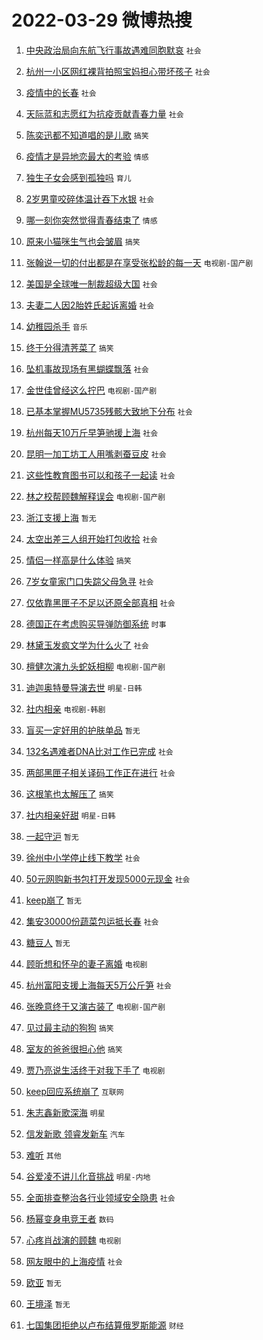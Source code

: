 # 2022-03-29 微博热搜 
1. [中央政治局向东航飞行事故遇难同胞默哀](https://m.weibo.cn/search?containerid=100103type%3D1%26t%3D10%26q%3D%23%E4%B8%AD%E5%A4%AE%E6%94%BF%E6%B2%BB%E5%B1%80%E5%90%91%E4%B8%9C%E8%88%AA%E9%A3%9E%E8%A1%8C%E4%BA%8B%E6%95%85%E9%81%87%E9%9A%BE%E5%90%8C%E8%83%9E%E9%BB%98%E5%93%80%23&stream_entry_id=51&isnewpage=1&extparam=seat%3D1%26dgr%3D0%26c_type%3D51%26pos%3D0%26cate%3D10103%26filter_type%3Drealtimehot%26display_time%3D1648494220%26pre_seqid%3D1648494220377028352196&luicode=10000011&lfid=106003type%3D25%26t%3D3%26disable_hot%3D1%26filter_type%3Drealtimehot) `社会` 

2. [杭州一小区网红裸背拍照宝妈担心带坏孩子](https://m.weibo.cn/search?containerid=100103type%3D1%26t%3D10%26q%3D%23%E6%9D%AD%E5%B7%9E%E4%B8%80%E5%B0%8F%E5%8C%BA%E7%BD%91%E7%BA%A2%E8%A3%B8%E8%83%8C%E6%8B%8D%E7%85%A7%E5%AE%9D%E5%A6%88%E6%8B%85%E5%BF%83%E5%B8%A6%E5%9D%8F%E5%AD%A9%E5%AD%90%23&stream_entry_id=31&isnewpage=1&extparam=seat%3D1%26dgr%3D0%26lcate%3D5001%26pos%3D0%26cate%3D0%26flag%3D2%26c_type%3D31%26realpos%3D1%26filter_type%3Drealtimehot%26display_time%3D1648494220%26pre_seqid%3D1648494220377028352196&luicode=10000011&lfid=106003type%3D25%26t%3D3%26disable_hot%3D1%26filter_type%3Drealtimehot) `社会` 

3. [疫情中的长春](https://m.weibo.cn/search?containerid=100103type%3D1%26t%3D10%26q%3D%23%E7%96%AB%E6%83%85%E4%B8%AD%E7%9A%84%E9%95%BF%E6%98%A5%23&stream_entry_id=31&isnewpage=1&extparam=seat%3D1%26dgr%3D0%26lcate%3D5001%26pos%3D1%26cate%3D0%26flag%3D16%26c_type%3D31%26realpos%3D2%26filter_type%3Drealtimehot%26display_time%3D1648494220%26pre_seqid%3D1648494220377028352196&luicode=10000011&lfid=106003type%3D25%26t%3D3%26disable_hot%3D1%26filter_type%3Drealtimehot) `社会` 

4. [天际蓝和志愿红为抗疫贡献青春力量](https://m.weibo.cn/search?containerid=100103type%3D1%26t%3D10%26q%3D%23%E5%A4%A9%E9%99%85%E8%93%9D%E5%92%8C%E5%BF%97%E6%84%BF%E7%BA%A2%E4%B8%BA%E6%8A%97%E7%96%AB%E8%B4%A1%E7%8C%AE%E9%9D%92%E6%98%A5%E5%8A%9B%E9%87%8F%23&stream_entry_id=31&isnewpage=1&extparam=seat%3D1%26dgr%3D0%26lcate%3D5001%26pos%3D2%26cate%3D0%26flag%3D0%26c_type%3D31%26realpos%3D3%26filter_type%3Drealtimehot%26display_time%3D1648494220%26pre_seqid%3D1648494220377028352196&luicode=10000011&lfid=106003type%3D25%26t%3D3%26disable_hot%3D1%26filter_type%3Drealtimehot) `社会` 

5. [陈奕迅都不知道唱的是儿歌](https://m.weibo.cn/search?containerid=100103type%3D1%26t%3D10%26q%3D%23%E9%99%88%E5%A5%95%E8%BF%85%E9%83%BD%E4%B8%8D%E7%9F%A5%E9%81%93%E5%94%B1%E7%9A%84%E6%98%AF%E5%84%BF%E6%AD%8C%23&stream_entry_id=31&isnewpage=1&extparam=seat%3D1%26dgr%3D0%26lcate%3D5001%26pos%3D3%26cate%3D0%26flag%3D16%26c_type%3D31%26realpos%3D4%26filter_type%3Drealtimehot%26display_time%3D1648494220%26pre_seqid%3D1648494220377028352196&luicode=10000011&lfid=106003type%3D25%26t%3D3%26disable_hot%3D1%26filter_type%3Drealtimehot) `搞笑` 

6. [疫情才是异地恋最大的考验](https://m.weibo.cn/search?containerid=100103type%3D1%26t%3D10%26q%3D%23%E7%96%AB%E6%83%85%E6%89%8D%E6%98%AF%E5%BC%82%E5%9C%B0%E6%81%8B%E6%9C%80%E5%A4%A7%E7%9A%84%E8%80%83%E9%AA%8C%23&stream_entry_id=31&isnewpage=1&extparam=seat%3D1%26dgr%3D0%26lcate%3D5001%26pos%3D4%26cate%3D0%26flag%3D0%26c_type%3D31%26realpos%3D5%26filter_type%3Drealtimehot%26display_time%3D1648494220%26pre_seqid%3D1648494220377028352196&luicode=10000011&lfid=106003type%3D25%26t%3D3%26disable_hot%3D1%26filter_type%3Drealtimehot) `情感` 

7. [独生子女会感到孤独吗](https://m.weibo.cn/search?containerid=100103type%3D1%26t%3D10%26q%3D%23%E7%8B%AC%E7%94%9F%E5%AD%90%E5%A5%B3%E4%BC%9A%E6%84%9F%E5%88%B0%E5%AD%A4%E7%8B%AC%E5%90%97%23&stream_entry_id=31&isnewpage=1&extparam=seat%3D1%26dgr%3D0%26lcate%3D5001%26pos%3D5%26cate%3D0%26flag%3D0%26c_type%3D31%26realpos%3D6%26filter_type%3Drealtimehot%26display_time%3D1648494220%26pre_seqid%3D1648494220377028352196&luicode=10000011&lfid=106003type%3D25%26t%3D3%26disable_hot%3D1%26filter_type%3Drealtimehot) `育儿` 

8. [2岁男童咬碎体温计吞下水银](https://m.weibo.cn/search?containerid=100103type%3D1%26t%3D10%26q%3D%232%E5%B2%81%E7%94%B7%E7%AB%A5%E5%92%AC%E7%A2%8E%E4%BD%93%E6%B8%A9%E8%AE%A1%E5%90%9E%E4%B8%8B%E6%B0%B4%E9%93%B6%23&stream_entry_id=31&isnewpage=1&extparam=seat%3D1%26dgr%3D0%26lcate%3D5001%26pos%3D6%26cate%3D0%26flag%3D2%26c_type%3D31%26realpos%3D7%26filter_type%3Drealtimehot%26display_time%3D1648494220%26pre_seqid%3D1648494220377028352196&luicode=10000011&lfid=106003type%3D25%26t%3D3%26disable_hot%3D1%26filter_type%3Drealtimehot) `社会` 

9. [哪一刻你突然觉得青春结束了](https://m.weibo.cn/search?containerid=100103type%3D1%26t%3D10%26q%3D%23%E5%93%AA%E4%B8%80%E5%88%BB%E4%BD%A0%E7%AA%81%E7%84%B6%E8%A7%89%E5%BE%97%E9%9D%92%E6%98%A5%E7%BB%93%E6%9D%9F%E4%BA%86%23&stream_entry_id=31&isnewpage=1&extparam=seat%3D1%26dgr%3D0%26lcate%3D5001%26pos%3D7%26cate%3D0%26flag%3D0%26c_type%3D31%26realpos%3D8%26filter_type%3Drealtimehot%26display_time%3D1648494220%26pre_seqid%3D1648494220377028352196&luicode=10000011&lfid=106003type%3D25%26t%3D3%26disable_hot%3D1%26filter_type%3Drealtimehot) `情感` 

10. [原来小猫咪生气也会皱眉](https://m.weibo.cn/search?containerid=100103type%3D1%26t%3D10%26q%3D%23%E5%8E%9F%E6%9D%A5%E5%B0%8F%E7%8C%AB%E5%92%AA%E7%94%9F%E6%B0%94%E4%B9%9F%E4%BC%9A%E7%9A%B1%E7%9C%89%23&stream_entry_id=31&isnewpage=1&extparam=seat%3D1%26dgr%3D0%26lcate%3D5001%26pos%3D8%26cate%3D0%26flag%3D0%26c_type%3D31%26realpos%3D9%26filter_type%3Drealtimehot%26display_time%3D1648494220%26pre_seqid%3D1648494220377028352196&luicode=10000011&lfid=106003type%3D25%26t%3D3%26disable_hot%3D1%26filter_type%3Drealtimehot) `搞笑` 

11. [张翰说一切的付出都是在享受张松龄的每一天](https://m.weibo.cn/search?containerid=100103type%3D1%26t%3D10%26q%3D%23%E5%BC%A0%E7%BF%B0%E8%AF%B4%E4%B8%80%E5%88%87%E7%9A%84%E4%BB%98%E5%87%BA%E9%83%BD%E6%98%AF%E5%9C%A8%E4%BA%AB%E5%8F%97%E5%BC%A0%E6%9D%BE%E9%BE%84%E7%9A%84%E6%AF%8F%E4%B8%80%E5%A4%A9%23&stream_entry_id=31&isnewpage=1&extparam=seat%3D1%26dgr%3D0%26lcate%3D5001%26pos%3D9%26cate%3D0%26flag%3D0%26c_type%3D31%26realpos%3D10%26filter_type%3Drealtimehot%26display_time%3D1648494220%26pre_seqid%3D1648494220377028352196&luicode=10000011&lfid=106003type%3D25%26t%3D3%26disable_hot%3D1%26filter_type%3Drealtimehot) `电视剧-国产剧` 

12. [美国是全球唯一制裁超级大国](https://m.weibo.cn/search?containerid=100103type%3D1%26t%3D10%26q%3D%23%E7%BE%8E%E5%9B%BD%E6%98%AF%E5%85%A8%E7%90%83%E5%94%AF%E4%B8%80%E5%88%B6%E8%A3%81%E8%B6%85%E7%BA%A7%E5%A4%A7%E5%9B%BD%23&stream_entry_id=31&isnewpage=1&extparam=seat%3D1%26dgr%3D0%26lcate%3D5001%26pos%3D10%26cate%3D0%26flag%3D1%26c_type%3D31%26realpos%3D11%26filter_type%3Drealtimehot%26display_time%3D1648494220%26pre_seqid%3D1648494220377028352196&luicode=10000011&lfid=106003type%3D25%26t%3D3%26disable_hot%3D1%26filter_type%3Drealtimehot) `社会` 

13. [夫妻二人因2胎姓氏起诉离婚](https://m.weibo.cn/search?containerid=100103type%3D1%26t%3D10%26q%3D%23%E5%A4%AB%E5%A6%BB%E4%BA%8C%E4%BA%BA%E5%9B%A02%E8%83%8E%E5%A7%93%E6%B0%8F%E8%B5%B7%E8%AF%89%E7%A6%BB%E5%A9%9A%23&stream_entry_id=31&isnewpage=1&extparam=seat%3D1%26dgr%3D0%26lcate%3D5001%26pos%3D11%26cate%3D0%26flag%3D0%26c_type%3D31%26realpos%3D12%26filter_type%3Drealtimehot%26display_time%3D1648494220%26pre_seqid%3D1648494220377028352196&luicode=10000011&lfid=106003type%3D25%26t%3D3%26disable_hot%3D1%26filter_type%3Drealtimehot) `社会` 

14. [幼稚园杀手](https://m.weibo.cn/search?containerid=100103type%3D1%26t%3D10%26q%3D%E5%B9%BC%E7%A8%9A%E5%9B%AD%E6%9D%80%E6%89%8B&stream_entry_id=31&isnewpage=1&extparam=seat%3D1%26dgr%3D0%26lcate%3D5001%26pos%3D12%26cate%3D0%26flag%3D2%26c_type%3D31%26realpos%3D13%26filter_type%3Drealtimehot%26display_time%3D1648494220%26pre_seqid%3D1648494220377028352196&luicode=10000011&lfid=106003type%3D25%26t%3D3%26disable_hot%3D1%26filter_type%3Drealtimehot) `音乐` 

15. [终于分得清荠菜了](https://m.weibo.cn/search?containerid=100103type%3D1%26t%3D10%26q%3D%23%E7%BB%88%E4%BA%8E%E5%88%86%E5%BE%97%E6%B8%85%E8%8D%A0%E8%8F%9C%E4%BA%86%23&stream_entry_id=31&isnewpage=1&extparam=seat%3D1%26dgr%3D0%26lcate%3D5001%26pos%3D13%26cate%3D0%26flag%3D0%26c_type%3D31%26realpos%3D14%26filter_type%3Drealtimehot%26display_time%3D1648494220%26pre_seqid%3D1648494220377028352196&luicode=10000011&lfid=106003type%3D25%26t%3D3%26disable_hot%3D1%26filter_type%3Drealtimehot) `搞笑` 

16. [坠机事故现场有黑蝴蝶飘落](https://m.weibo.cn/search?containerid=100103type%3D1%26t%3D10%26q%3D%23%E5%9D%A0%E6%9C%BA%E4%BA%8B%E6%95%85%E7%8E%B0%E5%9C%BA%E6%9C%89%E9%BB%91%E8%9D%B4%E8%9D%B6%E9%A3%98%E8%90%BD%23&stream_entry_id=31&isnewpage=1&extparam=seat%3D1%26dgr%3D0%26lcate%3D5001%26pos%3D14%26cate%3D0%26flag%3D2%26c_type%3D31%26realpos%3D15%26filter_type%3Drealtimehot%26display_time%3D1648494220%26pre_seqid%3D1648494220377028352196&luicode=10000011&lfid=106003type%3D25%26t%3D3%26disable_hot%3D1%26filter_type%3Drealtimehot) `社会` 

17. [金世佳曾经这么拧巴](https://m.weibo.cn/search?containerid=100103type%3D1%26t%3D10%26q%3D%23%E9%87%91%E4%B8%96%E4%BD%B3%E6%9B%BE%E7%BB%8F%E8%BF%99%E4%B9%88%E6%8B%A7%E5%B7%B4%23&stream_entry_id=31&isnewpage=1&extparam=seat%3D1%26dgr%3D0%26lcate%3D5001%26pos%3D15%26cate%3D0%26flag%3D0%26c_type%3D31%26realpos%3D16%26filter_type%3Drealtimehot%26display_time%3D1648494220%26pre_seqid%3D1648494220377028352196&luicode=10000011&lfid=106003type%3D25%26t%3D3%26disable_hot%3D1%26filter_type%3Drealtimehot) `电视剧-国产剧` 

18. [已基本掌握MU5735残骸大致地下分布](https://m.weibo.cn/search?containerid=100103type%3D1%26t%3D10%26q%3D%23%E5%B7%B2%E5%9F%BA%E6%9C%AC%E6%8E%8C%E6%8F%A1MU5735%E6%AE%8B%E9%AA%B8%E5%A4%A7%E8%87%B4%E5%9C%B0%E4%B8%8B%E5%88%86%E5%B8%83%23&stream_entry_id=31&isnewpage=1&extparam=seat%3D1%26dgr%3D0%26lcate%3D5001%26pos%3D16%26cate%3D0%26flag%3D0%26c_type%3D31%26realpos%3D17%26filter_type%3Drealtimehot%26display_time%3D1648494220%26pre_seqid%3D1648494220377028352196&luicode=10000011&lfid=106003type%3D25%26t%3D3%26disable_hot%3D1%26filter_type%3Drealtimehot) `社会` 

19. [杭州每天10万斤早笋驰援上海](https://m.weibo.cn/search?containerid=100103type%3D1%26t%3D10%26q%3D%23%E6%9D%AD%E5%B7%9E%E6%AF%8F%E5%A4%A910%E4%B8%87%E6%96%A4%E6%97%A9%E7%AC%8B%E9%A9%B0%E6%8F%B4%E4%B8%8A%E6%B5%B7%23&stream_entry_id=31&isnewpage=1&extparam=seat%3D1%26dgr%3D0%26lcate%3D5001%26pos%3D17%26cate%3D0%26flag%3D0%26c_type%3D31%26realpos%3D18%26filter_type%3Drealtimehot%26display_time%3D1648494220%26pre_seqid%3D1648494220377028352196&luicode=10000011&lfid=106003type%3D25%26t%3D3%26disable_hot%3D1%26filter_type%3Drealtimehot) `社会` 

20. [昆明一加工坊工人用嘴剥蚕豆皮](https://m.weibo.cn/search?containerid=100103type%3D1%26t%3D10%26q%3D%23%E6%98%86%E6%98%8E%E4%B8%80%E5%8A%A0%E5%B7%A5%E5%9D%8A%E5%B7%A5%E4%BA%BA%E7%94%A8%E5%98%B4%E5%89%A5%E8%9A%95%E8%B1%86%E7%9A%AE%23&stream_entry_id=31&isnewpage=1&extparam=seat%3D1%26dgr%3D0%26lcate%3D5001%26pos%3D18%26cate%3D0%26flag%3D0%26c_type%3D31%26realpos%3D19%26filter_type%3Drealtimehot%26display_time%3D1648494220%26pre_seqid%3D1648494220377028352196&luicode=10000011&lfid=106003type%3D25%26t%3D3%26disable_hot%3D1%26filter_type%3Drealtimehot) `社会` 

21. [这些性教育图书可以和孩子一起读](https://m.weibo.cn/search?containerid=100103type%3D1%26t%3D10%26q%3D%23%E8%BF%99%E4%BA%9B%E6%80%A7%E6%95%99%E8%82%B2%E5%9B%BE%E4%B9%A6%E5%8F%AF%E4%BB%A5%E5%92%8C%E5%AD%A9%E5%AD%90%E4%B8%80%E8%B5%B7%E8%AF%BB%23&stream_entry_id=31&isnewpage=1&extparam=seat%3D1%26dgr%3D0%26lcate%3D5001%26pos%3D19%26cate%3D0%26flag%3D0%26c_type%3D31%26realpos%3D20%26filter_type%3Drealtimehot%26display_time%3D1648494220%26pre_seqid%3D1648494220377028352196&luicode=10000011&lfid=106003type%3D25%26t%3D3%26disable_hot%3D1%26filter_type%3Drealtimehot) `社会` 

22. [林之校帮顾魏解释误会](https://m.weibo.cn/search?containerid=100103type%3D1%26t%3D10%26q%3D%23%E6%9E%97%E4%B9%8B%E6%A0%A1%E5%B8%AE%E9%A1%BE%E9%AD%8F%E8%A7%A3%E9%87%8A%E8%AF%AF%E4%BC%9A%23&stream_entry_id=31&isnewpage=1&extparam=seat%3D1%26dgr%3D0%26lcate%3D5001%26pos%3D20%26cate%3D0%26flag%3D0%26c_type%3D31%26realpos%3D21%26filter_type%3Drealtimehot%26display_time%3D1648494220%26pre_seqid%3D1648494220377028352196&luicode=10000011&lfid=106003type%3D25%26t%3D3%26disable_hot%3D1%26filter_type%3Drealtimehot) `电视剧-国产剧` 

23. [浙江支援上海](https://m.weibo.cn/search?containerid=100103type%3D1%26t%3D10%26q%3D%23%E6%B5%99%E6%B1%9F%E6%94%AF%E6%8F%B4%E4%B8%8A%E6%B5%B7%23&stream_entry_id=31&isnewpage=1&extparam=seat%3D1%26dgr%3D0%26lcate%3D5001%26pos%3D21%26cate%3D0%26flag%3D0%26c_type%3D31%26realpos%3D22%26filter_type%3Drealtimehot%26display_time%3D1648494220%26pre_seqid%3D1648494220377028352196&luicode=10000011&lfid=106003type%3D25%26t%3D3%26disable_hot%3D1%26filter_type%3Drealtimehot) `暂无` 

24. [太空出差三人组开始打包收拾](https://m.weibo.cn/search?containerid=100103type%3D1%26t%3D10%26q%3D%23%E5%A4%AA%E7%A9%BA%E5%87%BA%E5%B7%AE%E4%B8%89%E4%BA%BA%E7%BB%84%E5%BC%80%E5%A7%8B%E6%89%93%E5%8C%85%E6%94%B6%E6%8B%BE%23&stream_entry_id=31&isnewpage=1&extparam=seat%3D1%26dgr%3D0%26lcate%3D5001%26pos%3D22%26cate%3D0%26flag%3D0%26c_type%3D31%26realpos%3D23%26filter_type%3Drealtimehot%26display_time%3D1648494220%26pre_seqid%3D1648494220377028352196&luicode=10000011&lfid=106003type%3D25%26t%3D3%26disable_hot%3D1%26filter_type%3Drealtimehot) `社会` 

25. [情侣一样高是什么体验](https://m.weibo.cn/search?containerid=100103type%3D1%26t%3D10%26q%3D%23%E6%83%85%E4%BE%A3%E4%B8%80%E6%A0%B7%E9%AB%98%E6%98%AF%E4%BB%80%E4%B9%88%E4%BD%93%E9%AA%8C%23&stream_entry_id=31&isnewpage=1&extparam=seat%3D1%26dgr%3D0%26lcate%3D5001%26pos%3D23%26cate%3D0%26flag%3D0%26c_type%3D31%26realpos%3D24%26filter_type%3Drealtimehot%26display_time%3D1648494220%26pre_seqid%3D1648494220377028352196&luicode=10000011&lfid=106003type%3D25%26t%3D3%26disable_hot%3D1%26filter_type%3Drealtimehot) `搞笑` 

26. [7岁女童家门口失踪父母急寻](https://m.weibo.cn/search?containerid=100103type%3D1%26t%3D10%26q%3D%237%E5%B2%81%E5%A5%B3%E7%AB%A5%E5%AE%B6%E9%97%A8%E5%8F%A3%E5%A4%B1%E8%B8%AA%E7%88%B6%E6%AF%8D%E6%80%A5%E5%AF%BB%23&stream_entry_id=31&isnewpage=1&extparam=seat%3D1%26dgr%3D0%26lcate%3D5001%26pos%3D24%26cate%3D0%26flag%3D0%26c_type%3D31%26realpos%3D25%26filter_type%3Drealtimehot%26display_time%3D1648494220%26pre_seqid%3D1648494220377028352196&luicode=10000011&lfid=106003type%3D25%26t%3D3%26disable_hot%3D1%26filter_type%3Drealtimehot) `社会` 

27. [仅依靠黑匣子不足以还原全部真相](https://m.weibo.cn/search?containerid=100103type%3D1%26t%3D10%26q%3D%23%E4%BB%85%E4%BE%9D%E9%9D%A0%E9%BB%91%E5%8C%A3%E5%AD%90%E4%B8%8D%E8%B6%B3%E4%BB%A5%E8%BF%98%E5%8E%9F%E5%85%A8%E9%83%A8%E7%9C%9F%E7%9B%B8%23&stream_entry_id=31&isnewpage=1&extparam=seat%3D1%26dgr%3D0%26lcate%3D5001%26pos%3D25%26cate%3D0%26flag%3D0%26c_type%3D31%26realpos%3D26%26filter_type%3Drealtimehot%26display_time%3D1648494220%26pre_seqid%3D1648494220377028352196&luicode=10000011&lfid=106003type%3D25%26t%3D3%26disable_hot%3D1%26filter_type%3Drealtimehot) `社会` 

28. [德国正在考虑购买导弹防御系统](https://m.weibo.cn/search?containerid=100103type%3D1%26t%3D10%26q%3D%23%E5%BE%B7%E5%9B%BD%E6%AD%A3%E5%9C%A8%E8%80%83%E8%99%91%E8%B4%AD%E4%B9%B0%E5%AF%BC%E5%BC%B9%E9%98%B2%E5%BE%A1%E7%B3%BB%E7%BB%9F%23&stream_entry_id=31&isnewpage=1&extparam=seat%3D1%26dgr%3D0%26lcate%3D5001%26pos%3D26%26cate%3D0%26flag%3D0%26c_type%3D31%26realpos%3D27%26filter_type%3Drealtimehot%26display_time%3D1648494220%26pre_seqid%3D1648494220377028352196&luicode=10000011&lfid=106003type%3D25%26t%3D3%26disable_hot%3D1%26filter_type%3Drealtimehot) `时事` 

29. [林黛玉发疯文学为什么火了](https://m.weibo.cn/search?containerid=100103type%3D1%26t%3D10%26q%3D%23%E6%9E%97%E9%BB%9B%E7%8E%89%E5%8F%91%E7%96%AF%E6%96%87%E5%AD%A6%E4%B8%BA%E4%BB%80%E4%B9%88%E7%81%AB%E4%BA%86%23&stream_entry_id=31&isnewpage=1&extparam=seat%3D1%26dgr%3D0%26lcate%3D5001%26pos%3D27%26cate%3D0%26flag%3D0%26c_type%3D31%26realpos%3D28%26filter_type%3Drealtimehot%26display_time%3D1648494220%26pre_seqid%3D1648494220377028352196&luicode=10000011&lfid=106003type%3D25%26t%3D3%26disable_hot%3D1%26filter_type%3Drealtimehot) `社会` 

30. [檀健次演九头蛇妖相柳](https://m.weibo.cn/search?containerid=100103type%3D1%26t%3D10%26q%3D%23%E6%AA%80%E5%81%A5%E6%AC%A1%E6%BC%94%E4%B9%9D%E5%A4%B4%E8%9B%87%E5%A6%96%E7%9B%B8%E6%9F%B3%23&stream_entry_id=31&isnewpage=1&extparam=seat%3D1%26dgr%3D0%26lcate%3D5001%26pos%3D28%26cate%3D0%26flag%3D0%26c_type%3D31%26realpos%3D29%26filter_type%3Drealtimehot%26display_time%3D1648494220%26pre_seqid%3D1648494220377028352196&luicode=10000011&lfid=106003type%3D25%26t%3D3%26disable_hot%3D1%26filter_type%3Drealtimehot) `电视剧-国产剧` 

31. [迪迦奥特曼导演去世](https://m.weibo.cn/search?containerid=100103type%3D1%26t%3D10%26q%3D%23%E8%BF%AA%E8%BF%A6%E5%A5%A5%E7%89%B9%E6%9B%BC%E5%AF%BC%E6%BC%94%E5%8E%BB%E4%B8%96%23&stream_entry_id=31&isnewpage=1&extparam=seat%3D1%26dgr%3D0%26lcate%3D5001%26pos%3D29%26cate%3D0%26flag%3D0%26c_type%3D31%26realpos%3D30%26filter_type%3Drealtimehot%26display_time%3D1648494220%26pre_seqid%3D1648494220377028352196&luicode=10000011&lfid=106003type%3D25%26t%3D3%26disable_hot%3D1%26filter_type%3Drealtimehot) `明星-日韩` 

32. [社内相亲](http://m.weibo.cn/c/wbox?&id=j84w2uenjc&roomid=8361&q=%23%E7%A4%BE%E5%86%85%E7%9B%B8%E4%BA%B2%23&extparam=seat%3D1%26dgr%3D0%26lcate%3D5001%26pos%3D30%26cate%3D0%26flag%3D0%26c_type%3D31%26realpos%3D31%26filter_type%3Drealtimehot%26display_time%3D1648494220%26pre_seqid%3D1648494220377028352196&luicode=10000011&lfid=106003type%3D25%26t%3D3%26disable_hot%3D1%26filter_type%3Drealtimehot) `电视剧-韩剧` 

33. [盲买一定好用的护肤单品](https://m.weibo.cn/search?containerid=100103type%3D1%26t%3D10%26q%3D%E7%9B%B2%E4%B9%B0%E4%B8%80%E5%AE%9A%E5%A5%BD%E7%94%A8%E7%9A%84%E6%8A%A4%E8%82%A4%E5%8D%95%E5%93%81&stream_entry_id=31&isnewpage=1&extparam=seat%3D1%26dgr%3D0%26lcate%3D5001%26pos%3D31%26cate%3D0%26flag%3D0%26c_type%3D31%26realpos%3D32%26filter_type%3Drealtimehot%26display_time%3D1648494220%26pre_seqid%3D1648494220377028352196&luicode=10000011&lfid=106003type%3D25%26t%3D3%26disable_hot%3D1%26filter_type%3Drealtimehot) `暂无` 

34. [132名遇难者DNA比对工作已完成](https://m.weibo.cn/search?containerid=100103type%3D1%26t%3D10%26q%3D%23132%E5%90%8D%E9%81%87%E9%9A%BE%E8%80%85DNA%E6%AF%94%E5%AF%B9%E5%B7%A5%E4%BD%9C%E5%B7%B2%E5%AE%8C%E6%88%90%23&stream_entry_id=31&isnewpage=1&extparam=seat%3D1%26dgr%3D0%26lcate%3D5001%26pos%3D32%26cate%3D0%26flag%3D0%26c_type%3D31%26realpos%3D33%26filter_type%3Drealtimehot%26display_time%3D1648494220%26pre_seqid%3D1648494220377028352196&luicode=10000011&lfid=106003type%3D25%26t%3D3%26disable_hot%3D1%26filter_type%3Drealtimehot) `社会` 

35. [两部黑匣子相关译码工作正在进行](https://m.weibo.cn/search?containerid=100103type%3D1%26t%3D10%26q%3D%23%E4%B8%A4%E9%83%A8%E9%BB%91%E5%8C%A3%E5%AD%90%E7%9B%B8%E5%85%B3%E8%AF%91%E7%A0%81%E5%B7%A5%E4%BD%9C%E6%AD%A3%E5%9C%A8%E8%BF%9B%E8%A1%8C%23&stream_entry_id=31&isnewpage=1&extparam=seat%3D1%26dgr%3D0%26lcate%3D5001%26pos%3D33%26cate%3D0%26flag%3D0%26c_type%3D31%26realpos%3D34%26filter_type%3Drealtimehot%26display_time%3D1648494220%26pre_seqid%3D1648494220377028352196&luicode=10000011&lfid=106003type%3D25%26t%3D3%26disable_hot%3D1%26filter_type%3Drealtimehot) `社会` 

36. [这根笔也太解压了](https://m.weibo.cn/search?containerid=100103type%3D1%26t%3D10%26q%3D%23%E8%BF%99%E6%A0%B9%E7%AC%94%E4%B9%9F%E5%A4%AA%E8%A7%A3%E5%8E%8B%E4%BA%86%23&stream_entry_id=31&isnewpage=1&extparam=seat%3D1%26dgr%3D0%26lcate%3D5001%26pos%3D34%26cate%3D0%26flag%3D0%26c_type%3D31%26realpos%3D35%26filter_type%3Drealtimehot%26display_time%3D1648494220%26pre_seqid%3D1648494220377028352196&luicode=10000011&lfid=106003type%3D25%26t%3D3%26disable_hot%3D1%26filter_type%3Drealtimehot) `搞笑` 

37. [社内相亲好甜](https://m.weibo.cn/search?containerid=100103type%3D1%26t%3D10%26q%3D%23%E7%A4%BE%E5%86%85%E7%9B%B8%E4%BA%B2%E5%A5%BD%E7%94%9C%23&stream_entry_id=31&isnewpage=1&extparam=seat%3D1%26dgr%3D0%26lcate%3D5001%26pos%3D35%26cate%3D0%26flag%3D0%26c_type%3D31%26realpos%3D36%26filter_type%3Drealtimehot%26display_time%3D1648494220%26pre_seqid%3D1648494220377028352196&luicode=10000011&lfid=106003type%3D25%26t%3D3%26disable_hot%3D1%26filter_type%3Drealtimehot) `明星-日韩` 

38. [一起守沪](https://m.weibo.cn/search?containerid=100103type%3D1%26t%3D10%26q%3D%23%E4%B8%80%E8%B5%B7%E5%AE%88%E6%B2%AA%23&stream_entry_id=31&isnewpage=1&extparam=seat%3D1%26dgr%3D0%26lcate%3D5001%26pos%3D36%26cate%3D0%26flag%3D0%26c_type%3D31%26realpos%3D37%26filter_type%3Drealtimehot%26display_time%3D1648494220%26pre_seqid%3D1648494220377028352196&luicode=10000011&lfid=106003type%3D25%26t%3D3%26disable_hot%3D1%26filter_type%3Drealtimehot) `暂无` 

39. [徐州中小学停止线下教学](https://m.weibo.cn/search?containerid=100103type%3D1%26t%3D10%26q%3D%23%E5%BE%90%E5%B7%9E%E4%B8%AD%E5%B0%8F%E5%AD%A6%E5%81%9C%E6%AD%A2%E7%BA%BF%E4%B8%8B%E6%95%99%E5%AD%A6%23&stream_entry_id=31&isnewpage=1&extparam=seat%3D1%26dgr%3D0%26lcate%3D5001%26pos%3D37%26cate%3D0%26flag%3D0%26c_type%3D31%26realpos%3D38%26filter_type%3Drealtimehot%26display_time%3D1648494220%26pre_seqid%3D1648494220377028352196&luicode=10000011&lfid=106003type%3D25%26t%3D3%26disable_hot%3D1%26filter_type%3Drealtimehot) `社会` 

40. [50元网购新书包打开发现5000元现金](https://m.weibo.cn/search?containerid=100103type%3D1%26t%3D10%26q%3D%2350%E5%85%83%E7%BD%91%E8%B4%AD%E6%96%B0%E4%B9%A6%E5%8C%85%E6%89%93%E5%BC%80%E5%8F%91%E7%8E%B05000%E5%85%83%E7%8E%B0%E9%87%91%23&stream_entry_id=31&isnewpage=1&extparam=seat%3D1%26dgr%3D0%26lcate%3D5001%26pos%3D38%26cate%3D0%26flag%3D0%26c_type%3D31%26realpos%3D39%26filter_type%3Drealtimehot%26display_time%3D1648494220%26pre_seqid%3D1648494220377028352196&luicode=10000011&lfid=106003type%3D25%26t%3D3%26disable_hot%3D1%26filter_type%3Drealtimehot) `社会` 

41. [keep崩了](https://m.weibo.cn/search?containerid=100103type%3D1%26t%3D10%26q%3D%23keep%E5%B4%A9%E4%BA%86%23&stream_entry_id=31&isnewpage=1&extparam=seat%3D1%26dgr%3D0%26lcate%3D5001%26pos%3D39%26cate%3D0%26flag%3D0%26c_type%3D31%26realpos%3D40%26filter_type%3Drealtimehot%26display_time%3D1648494220%26pre_seqid%3D1648494220377028352196&luicode=10000011&lfid=106003type%3D25%26t%3D3%26disable_hot%3D1%26filter_type%3Drealtimehot) `暂无` 

42. [集安30000份蔬菜包运抵长春](https://m.weibo.cn/search?containerid=100103type%3D1%26t%3D10%26q%3D%23%E9%9B%86%E5%AE%8930000%E4%BB%BD%E8%94%AC%E8%8F%9C%E5%8C%85%E8%BF%90%E6%8A%B5%E9%95%BF%E6%98%A5%23&stream_entry_id=31&isnewpage=1&extparam=seat%3D1%26dgr%3D0%26lcate%3D5001%26pos%3D40%26cate%3D0%26flag%3D0%26c_type%3D31%26realpos%3D41%26filter_type%3Drealtimehot%26display_time%3D1648494220%26pre_seqid%3D1648494220377028352196&luicode=10000011&lfid=106003type%3D25%26t%3D3%26disable_hot%3D1%26filter_type%3Drealtimehot) `社会` 

43. [糖豆人](https://m.weibo.cn/search?containerid=100103type%3D1%26t%3D10%26q%3D%E7%B3%96%E8%B1%86%E4%BA%BA&stream_entry_id=31&isnewpage=1&extparam=seat%3D1%26dgr%3D0%26lcate%3D5001%26pos%3D41%26cate%3D0%26flag%3D1%26c_type%3D31%26realpos%3D42%26filter_type%3Drealtimehot%26display_time%3D1648494220%26pre_seqid%3D1648494220377028352196&luicode=10000011&lfid=106003type%3D25%26t%3D3%26disable_hot%3D1%26filter_type%3Drealtimehot) `暂无` 

44. [顾昕想和怀孕的妻子离婚](https://m.weibo.cn/search?containerid=100103type%3D1%26t%3D10%26q%3D%23%E9%A1%BE%E6%98%95%E6%83%B3%E5%92%8C%E6%80%80%E5%AD%95%E7%9A%84%E5%A6%BB%E5%AD%90%E7%A6%BB%E5%A9%9A%23&stream_entry_id=31&isnewpage=1&extparam=seat%3D1%26dgr%3D0%26lcate%3D5001%26pos%3D42%26cate%3D0%26flag%3D0%26c_type%3D31%26realpos%3D43%26filter_type%3Drealtimehot%26display_time%3D1648494220%26pre_seqid%3D1648494220377028352196&luicode=10000011&lfid=106003type%3D25%26t%3D3%26disable_hot%3D1%26filter_type%3Drealtimehot) `电视剧` 

45. [杭州富阳支援上海每天5万公斤笋](https://m.weibo.cn/search?containerid=100103type%3D1%26t%3D10%26q%3D%23%E6%9D%AD%E5%B7%9E%E5%AF%8C%E9%98%B3%E6%94%AF%E6%8F%B4%E4%B8%8A%E6%B5%B7%E6%AF%8F%E5%A4%A95%E4%B8%87%E5%85%AC%E6%96%A4%E7%AC%8B%23&stream_entry_id=31&isnewpage=1&extparam=seat%3D1%26dgr%3D0%26lcate%3D5001%26pos%3D43%26cate%3D0%26flag%3D0%26c_type%3D31%26realpos%3D44%26filter_type%3Drealtimehot%26display_time%3D1648494220%26pre_seqid%3D1648494220377028352196&luicode=10000011&lfid=106003type%3D25%26t%3D3%26disable_hot%3D1%26filter_type%3Drealtimehot) `社会` 

46. [张晚意终于又演古装了](https://m.weibo.cn/search?containerid=100103type%3D1%26t%3D10%26q%3D%23%E5%BC%A0%E6%99%9A%E6%84%8F%E7%BB%88%E4%BA%8E%E5%8F%88%E6%BC%94%E5%8F%A4%E8%A3%85%E4%BA%86%23&stream_entry_id=31&isnewpage=1&extparam=seat%3D1%26dgr%3D0%26lcate%3D5001%26pos%3D44%26cate%3D0%26flag%3D0%26c_type%3D31%26realpos%3D45%26filter_type%3Drealtimehot%26display_time%3D1648494220%26pre_seqid%3D1648494220377028352196&luicode=10000011&lfid=106003type%3D25%26t%3D3%26disable_hot%3D1%26filter_type%3Drealtimehot) `电视剧-国产剧` 

47. [见过最主动的狗狗](https://m.weibo.cn/search?containerid=100103type%3D1%26t%3D10%26q%3D%23%E8%A7%81%E8%BF%87%E6%9C%80%E4%B8%BB%E5%8A%A8%E7%9A%84%E7%8B%97%E7%8B%97%23&stream_entry_id=31&isnewpage=1&extparam=seat%3D1%26dgr%3D0%26lcate%3D5001%26pos%3D45%26cate%3D0%26flag%3D0%26c_type%3D31%26realpos%3D46%26filter_type%3Drealtimehot%26display_time%3D1648494220%26pre_seqid%3D1648494220377028352196&luicode=10000011&lfid=106003type%3D25%26t%3D3%26disable_hot%3D1%26filter_type%3Drealtimehot) `搞笑` 

48. [室友的爸爸很担心他](https://m.weibo.cn/search?containerid=100103type%3D1%26t%3D10%26q%3D%23%E5%AE%A4%E5%8F%8B%E7%9A%84%E7%88%B8%E7%88%B8%E5%BE%88%E6%8B%85%E5%BF%83%E4%BB%96%23&stream_entry_id=31&isnewpage=1&extparam=seat%3D1%26dgr%3D0%26lcate%3D5001%26pos%3D46%26cate%3D0%26flag%3D0%26c_type%3D31%26realpos%3D47%26filter_type%3Drealtimehot%26display_time%3D1648494220%26pre_seqid%3D1648494220377028352196&luicode=10000011&lfid=106003type%3D25%26t%3D3%26disable_hot%3D1%26filter_type%3Drealtimehot) `搞笑` 

49. [贾乃亮说生活终于对我下手了](https://m.weibo.cn/search?containerid=100103type%3D1%26t%3D10%26q%3D%23%E8%B4%BE%E4%B9%83%E4%BA%AE%E8%AF%B4%E7%94%9F%E6%B4%BB%E7%BB%88%E4%BA%8E%E5%AF%B9%E6%88%91%E4%B8%8B%E6%89%8B%E4%BA%86%23&stream_entry_id=31&isnewpage=1&extparam=seat%3D1%26dgr%3D0%26lcate%3D5001%26pos%3D47%26cate%3D0%26flag%3D0%26c_type%3D31%26realpos%3D48%26filter_type%3Drealtimehot%26display_time%3D1648494220%26pre_seqid%3D1648494220377028352196&luicode=10000011&lfid=106003type%3D25%26t%3D3%26disable_hot%3D1%26filter_type%3Drealtimehot) `电视剧` 

50. [keep回应系统崩了](https://m.weibo.cn/search?containerid=100103type%3D1%26t%3D10%26q%3D%23keep%E5%9B%9E%E5%BA%94%E7%B3%BB%E7%BB%9F%E5%B4%A9%E4%BA%86%23&stream_entry_id=31&isnewpage=1&extparam=seat%3D1%26dgr%3D0%26lcate%3D5001%26pos%3D48%26cate%3D0%26flag%3D0%26c_type%3D31%26realpos%3D49%26filter_type%3Drealtimehot%26display_time%3D1648494220%26pre_seqid%3D1648494220377028352196&luicode=10000011&lfid=106003type%3D25%26t%3D3%26disable_hot%3D1%26filter_type%3Drealtimehot) `互联网` 

51. [朱志鑫新歌深海](https://m.weibo.cn/search?containerid=100103type%3D1%26t%3D10%26q%3D%23%E6%9C%B1%E5%BF%97%E9%91%AB%E6%96%B0%E6%AD%8C%E6%B7%B1%E6%B5%B7%23&stream_entry_id=31&isnewpage=1&extparam=seat%3D1%26dgr%3D0%26lcate%3D5001%26pos%3D49%26cate%3D0%26flag%3D0%26c_type%3D31%26realpos%3D50%26filter_type%3Drealtimehot%26display_time%3D1648494220%26pre_seqid%3D1648494220377028352196&luicode=10000011&lfid=106003type%3D25%26t%3D3%26disable_hot%3D1%26filter_type%3Drealtimehot) `明星` 

52. [信发新歌 领睿发新车](https://m.weibo.cn/search?containerid=100103type%3D1%26t%3D10%26q%3D%23%E4%BF%A1%E5%8F%91%E6%96%B0%E6%AD%8C+%E9%A2%86%E7%9D%BF%E5%8F%91%E6%96%B0%E8%BD%A6%23&stream_entry_id=31&isnewpage=1&extparam=seat%3D1%26dgr%3D0%26adid%3D150609%26lcate%3D5001%26pos%3D3%26cate%3D0%26topic_ad%3D1%26c_type%3D31%26filter_type%3Drealtimehot%26display_time%3D1648490652%26pre_seqid%3D1648490652785013007308&luicode=10000011&lfid=106003type%3D25%26t%3D3%26disable_hot%3D1%26filter_type%3Drealtimehot) `汽车` 

53. [难听](https://m.weibo.cn/search?containerid=100103type%3D1%26t%3D10%26q%3D%E9%9A%BE%E5%90%AC&stream_entry_id=31&isnewpage=1&extparam=seat%3D1%26dgr%3D0%26lcate%3D5001%26pos%3D49%26cate%3D0%26flag%3D0%26c_type%3D31%26realpos%3D49%26filter_type%3Drealtimehot%26display_time%3D1648490652%26pre_seqid%3D1648490652785013007308&luicode=10000011&lfid=106003type%3D25%26t%3D3%26disable_hot%3D1%26filter_type%3Drealtimehot) `其他` 

54. [谷爱凌不讲儿化音挑战](https://m.weibo.cn/search?containerid=100103type%3D1%26t%3D10%26q%3D%23%E8%B0%B7%E7%88%B1%E5%87%8C%E4%B8%8D%E8%AE%B2%E5%84%BF%E5%8C%96%E9%9F%B3%E6%8C%91%E6%88%98%23&stream_entry_id=31&isnewpage=1&extparam=seat%3D1%26dgr%3D0%26lcate%3D5001%26pos%3D50%26cate%3D0%26flag%3D0%26c_type%3D31%26realpos%3D50%26filter_type%3Drealtimehot%26display_time%3D1648490652%26pre_seqid%3D1648490652785013007308&luicode=10000011&lfid=106003type%3D25%26t%3D3%26disable_hot%3D1%26filter_type%3Drealtimehot) `明星-内地` 

55. [全面排查整治各行业领域安全隐患](https://m.weibo.cn/search?containerid=100103type%3D1%26t%3D10%26q%3D%23%E5%85%A8%E9%9D%A2%E6%8E%92%E6%9F%A5%E6%95%B4%E6%B2%BB%E5%90%84%E8%A1%8C%E4%B8%9A%E9%A2%86%E5%9F%9F%E5%AE%89%E5%85%A8%E9%9A%90%E6%82%A3%23&stream_entry_id=51&isnewpage=1&extparam=seat%3D1%26dgr%3D0%26c_type%3D51%26pos%3D0%26cate%3D10103%26filter_type%3Drealtimehot%26display_time%3D1648487146%26pre_seqid%3D16484871465260183149354&luicode=10000011&lfid=106003type%3D25%26t%3D3%26disable_hot%3D1%26filter_type%3Drealtimehot) `社会` 

56. [杨幂变身电竞王者](https://m.weibo.cn/search?containerid=100103type%3D1%26t%3D10%26q%3D%23%E6%9D%A8%E5%B9%82%E5%8F%98%E8%BA%AB%E7%94%B5%E7%AB%9E%E7%8E%8B%E8%80%85%23&stream_entry_id=31&isnewpage=1&extparam=seat%3D1%26dgr%3D0%26adid%3D150610%26lcate%3D5001%26pos%3D6%26cate%3D0%26topic_ad%3D1%26c_type%3D31%26filter_type%3Drealtimehot%26display_time%3D1648487146%26pre_seqid%3D16484871465260183149354&luicode=10000011&lfid=106003type%3D25%26t%3D3%26disable_hot%3D1%26filter_type%3Drealtimehot) `数码` 

57. [心疼肖战演的顾魏](https://m.weibo.cn/search?containerid=100103type%3D1%26t%3D10%26q%3D%23%E5%BF%83%E7%96%BC%E8%82%96%E6%88%98%E6%BC%94%E7%9A%84%E9%A1%BE%E9%AD%8F%23&stream_entry_id=31&isnewpage=1&extparam=seat%3D1%26dgr%3D0%26c_type%3D31%26realpos%3D21%26flag%3D1%26pos%3D20%26filter_type%3Drealtimehot%26lcate%3D5001%26cate%3D0%26display_time%3D1648483443%26pre_seqid%3D1648483056279028484301&luicode=10000011&lfid=106003type%3D25%26t%3D3%26disable_hot%3D1%26filter_type%3Drealtimehot) `电视剧` 

58. [网友眼中的上海疫情](https://m.weibo.cn/search?containerid=100103type%3D1%26t%3D10%26q%3D%23%E7%BD%91%E5%8F%8B%E7%9C%BC%E4%B8%AD%E7%9A%84%E4%B8%8A%E6%B5%B7%E7%96%AB%E6%83%85%23&stream_entry_id=31&isnewpage=1&extparam=seat%3D1%26dgr%3D0%26c_type%3D31%26realpos%3D29%26flag%3D0%26pos%3D28%26filter_type%3Drealtimehot%26lcate%3D5001%26cate%3D0%26display_time%3D1648483443%26pre_seqid%3D1648483056279028484301&luicode=10000011&lfid=106003type%3D25%26t%3D3%26disable_hot%3D1%26filter_type%3Drealtimehot) `社会` 

59. [欧亚](https://m.weibo.cn/search?containerid=100103type%3D1%26t%3D10%26q%3D%E6%AC%A7%E4%BA%9A&stream_entry_id=31&isnewpage=1&extparam=seat%3D1%26dgr%3D0%26c_type%3D31%26realpos%3D33%26flag%3D0%26pos%3D32%26filter_type%3Drealtimehot%26lcate%3D5001%26cate%3D0%26display_time%3D1648483443%26pre_seqid%3D1648483056279028484301&luicode=10000011&lfid=106003type%3D25%26t%3D3%26disable_hot%3D1%26filter_type%3Drealtimehot) `暂无` 

60. [王境泽](https://m.weibo.cn/search?containerid=100103type%3D1%26t%3D10%26q%3D%E7%8E%8B%E5%A2%83%E6%B3%BD&stream_entry_id=31&isnewpage=1&extparam=seat%3D1%26dgr%3D0%26c_type%3D31%26realpos%3D36%26flag%3D0%26pos%3D35%26filter_type%3Drealtimehot%26lcate%3D5001%26cate%3D0%26display_time%3D1648483443%26pre_seqid%3D1648483056279028484301&luicode=10000011&lfid=106003type%3D25%26t%3D3%26disable_hot%3D1%26filter_type%3Drealtimehot) `暂无` 

61. [七国集团拒绝以卢布结算俄罗斯能源](https://m.weibo.cn/search?containerid=100103type%3D1%26t%3D10%26q%3D%23%E4%B8%83%E5%9B%BD%E9%9B%86%E5%9B%A2%E6%8B%92%E7%BB%9D%E4%BB%A5%E5%8D%A2%E5%B8%83%E7%BB%93%E7%AE%97%E4%BF%84%E7%BD%97%E6%96%AF%E8%83%BD%E6%BA%90%23&stream_entry_id=31&isnewpage=1&extparam=seat%3D1%26dgr%3D0%26c_type%3D31%26realpos%3D46%26flag%3D0%26pos%3D45%26filter_type%3Drealtimehot%26lcate%3D5001%26cate%3D0%26display_time%3D1648483443%26pre_seqid%3D1648483056279028484301&luicode=10000011&lfid=106003type%3D25%26t%3D3%26disable_hot%3D1%26filter_type%3Drealtimehot) `财经` 
